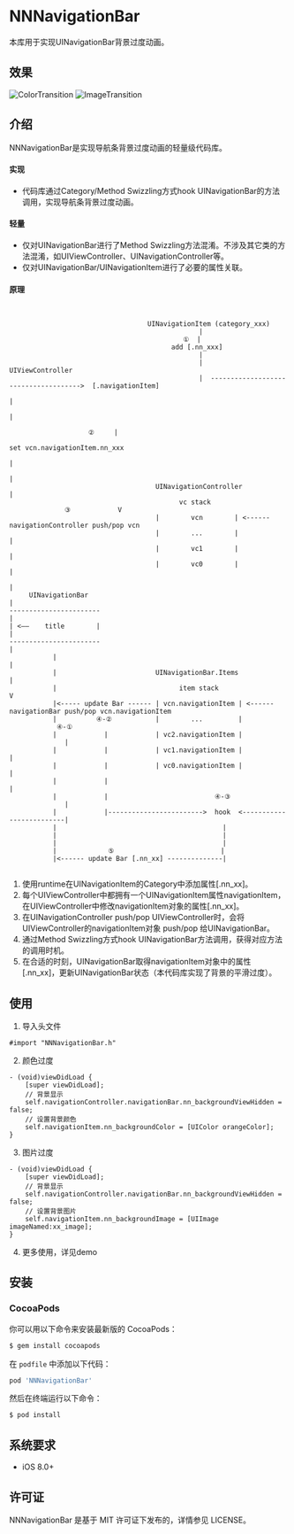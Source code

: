 # NNNavigationBar

本库用于实现UINavigationBar背景过度动画。

## 效果

![ColorTransition](https://raw.githubusercontent.com/amisare/NNNavigationBar/master/Screenshots/2018-04-13%2000_00_57.gif)
![ImageTransition](https://raw.githubusercontent.com/amisare/NNNavigationBar/master/Screenshots/2018-04-13%2000_02_50.gif)

## 介绍

NNNavigationBar是实现导航条背景过度动画的轻量级代码库。

#### 实现

- 代码库通过Category/Method Swizzling方式hook UINavigationBar的方法调用，实现导航条背景过度动画。

#### 轻量

- 仅对UINavigationBar进行了Method Swizzling方法混淆。不涉及其它类的方法混淆，如UIViewController、UINavigationController等。
- 仅对UINavigationBar/UINavigationItem进行了必要的属性关联。

#### 原理
         
```


                                   UINavigationItem (category_xxx)
                                                |
                                            ①  |
                                         add [.nn_xxx]
                                                |
                                                |                                          UIViewController
                                                |  ------------------------------------->  [.navigationItem]
                                                                                                  |
                                                                                                  |
                                                                                           ②     |
                                                                                       set vcn.navigationItem.nn_xxx
                                                                                                  |
                                                                                                  |
                                     UINavigationController                                       |
                                           vc stack                                 ③            V
                                     |        vcn        | <------ navigationController push/pop vcn
                                     |        ...        |                          |
                                     |        vc1        |                          |
                                     |        vc0        |                          |          
                                                                                    |
     UINavigationBar                                                                |
-----------------------                                                             |
| <——    title        |                                                             |
-----------------------                                                             |
           |                                                                        |
           |                         UINavigationBar.Items                          |
           |                               item stack                               V
           |<----- update Bar ------ | vcn.navigationItem | <------ navigationBar push/pop vcn.navigationItem
           |          ④-②           |        ...         |                       ④-①
           |            |            | vc2.navigationItem |                         |
           |            |            | vc1.navigationItem |                         |
           |            |            | vc0.navigationItem |                         |
           |            |                                                           |
           |            |                           ④-③                            |
           |            |------------------------>  hook  <-------------------------|
           |                                          |
           |                                          |
           |                                          |
           |             ⑤                           |
           |<------ update Bar [.nn_xx] --------------|
                                                      
```

1. 使用runtime在UINavigationItem的Category中添加属性[.nn_xx]。
2. 每个UIViewController中都拥有一个UINavigationItem属性navigationItem，在UIViewController中修改navigationItem对象的属性[.nn_xx]。
3. 在UINavigationController push/pop UIViewController时，会将UIViewController的navigationItem对象 push/pop 给UINavigationBar。
4. 通过Method Swizzling方式hook UINavigationBar方法调用，获得对应方法的调用时机。
5. 在合适的时刻，UINavigationBar取得navigationItem对象中的属性[.nn_xx]，更新UINavigationBar状态（本代码库实现了背景的平滑过度）。

## 使用

1. 导入头文件

```
#import "NNNavigationBar.h"
```

2. 颜色过度

```
- (void)viewDidLoad {
    [super viewDidLoad];
    // 背景显示
    self.navigationController.navigationBar.nn_backgroundViewHidden = false;
    // 设置背景颜色
    self.navigationItem.nn_backgroundColor = [UIColor orangeColor];
}
```

3. 图片过度

```
- (void)viewDidLoad {
    [super viewDidLoad];
    // 背景显示
    self.navigationController.navigationBar.nn_backgroundViewHidden = false;
    // 设置背景图片
    self.navigationItem.nn_backgroundImage = [UIImage imageNamed:xx_image];
}
```

4. 更多使用，详见demo


## 安装

### CocoaPods

你可以用以下命令来安装最新版的 CocoaPods：

```bash
$ gem install cocoapods
```

在 `podfile` 中添加以下代码：

```ruby
pod 'NNNavigationBar'
```

然后在终端运行以下命令：

```bash
$ pod install
```

## 系统要求

- iOS 8.0+

## 许可证

NNNavigationBar 是基于 MIT 许可证下发布的，详情参见 LICENSE。
